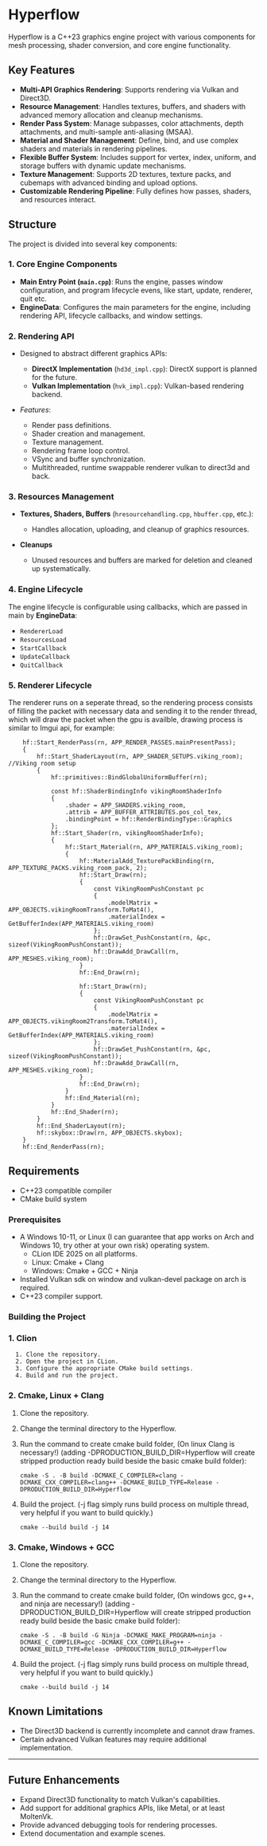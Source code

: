 # Hyperflow

Hyperflow is a C++23 graphics engine project with various components for mesh processing, shader conversion, and core engine functionality.

## Key Features

- **Multi-API Graphics Rendering**: Supports rendering via Vulkan and Direct3D.
- **Resource Management**: Handles textures, buffers, and shaders with advanced memory allocation and cleanup mechanisms.
- **Render Pass System**: Manage subpasses, color attachments, depth attachments, and multi-sample anti-aliasing (MSAA).
- **Material and Shader Management**: Define, bind, and use complex shaders and materials in rendering pipelines.
- **Flexible Buffer System**: Includes support for vertex, index, uniform, and storage buffers with dynamic update mechanisms.
- **Texture Management**: Supports 2D textures, texture packs, and cubemaps with advanced binding and upload options.
- **Customizable Rendering Pipeline**: Fully defines how passes, shaders, and resources interact.

## Structure

The project is divided into several key components:

### 1. **Core Engine Components**
- **Main Entry Point (`main.cpp`)**: Runs the engine, passes window configuration, and program lifecycle evens, like start, update, renderer, quit etc.
- **EngineData**: Configures the main parameters for the engine, including rendering API, lifecycle callbacks, and window settings.

### 2. **Rendering API**
- Designed to abstract different graphics APIs:
    - **DirectX Implementation** (`hd3d_impl.cpp`): DirectX support is planned for the future.
    - **Vulkan Implementation** (`hvk_impl.cpp`): Vulkan-based rendering backend.

- *Features*:
    - Render pass definitions.
    - Shader creation and management.
    - Texture management.
    - Rendering frame loop control.
    - VSync and buffer synchronization.
    - Multithreaded, runtime swappable renderer vulkan to direct3d and back.

### 3. **Resources Management**
- **Textures, Shaders, Buffers** (`hresourcehandling.cpp`, `hbuffer.cpp`, etc.):
    - Handles allocation, uploading, and cleanup of graphics resources.

- **Cleanups**
    - Unused resources and buffers are marked for deletion and cleaned up systematically.

### 4. **Engine Lifecycle**
The engine lifecycle is configurable using callbacks, which are passed in main by **EngineData**:
- `RendererLoad`
- `ResourcesLoad`
- `StartCallback`
- `UpdateCallback`
- `QuitCallback`

### 5. **Renderer Lifecycle**
The renderer runs on a seperate thread, so the rendering process consists of filling the packet with necessary data and sending it to the render thread, which will draw the packet when the gpu is availble, drawing process is similar to Imgui api, for example:

        hf::Start_RenderPass(rn, APP_RENDER_PASSES.mainPresentPass);
        {
            hf::Start_ShaderLayout(rn, APP_SHADER_SETUPS.viking_room); //Viking room setup
            {
                hf::primitives::BindGlobalUniformBuffer(rn);

                const hf::ShaderBindingInfo vikingRoomShaderInfo
                {
                    .shader = APP_SHADERS.viking_room,
                    .attrib = APP_BUFFER_ATTRIBUTES.pos_col_tex,
                    .bindingPoint = hf::RenderBindingType::Graphics
                };
                hf::Start_Shader(rn, vikingRoomShaderInfo);
                {
                    hf::Start_Material(rn, APP_MATERIALS.viking_room);
                    {
                        hf::MaterialAdd_TexturePackBinding(rn, APP_TEXTURE_PACKS.viking_room_pack, 2);
                        hf::Start_Draw(rn);
                        {
                            const VikingRoomPushConstant pc
                            {
                                .modelMatrix = APP_OBJECTS.vikingRoomTransform.ToMat4(),
                                .materialIndex = GetBufferIndex(APP_MATERIALS.viking_room)
                            };
                            hf::DrawSet_PushConstant(rn, &pc, sizeof(VikingRoomPushConstant));
                            hf::DrawAdd_DrawCall(rn, APP_MESHES.viking_room);
                        }
                        hf::End_Draw(rn);

                        hf::Start_Draw(rn);
                        {
                            const VikingRoomPushConstant pc
                            {
                                .modelMatrix = APP_OBJECTS.vikingRoom2Transform.ToMat4(),
                                .materialIndex = GetBufferIndex(APP_MATERIALS.viking_room)
                            };
                            hf::DrawSet_PushConstant(rn, &pc, sizeof(VikingRoomPushConstant));
                            hf::DrawAdd_DrawCall(rn, APP_MESHES.viking_room);
                        }
                        hf::End_Draw(rn);
                    }
                    hf::End_Material(rn);
                }
                hf::End_Shader(rn);
            }
            hf::End_ShaderLayout(rn);
            hf::skybox::Draw(rn, APP_OBJECTS.skybox);
        }
        hf::End_RenderPass(rn);

## Requirements

- C++23 compatible compiler
- CMake build system

### Prerequisites
- A Windows 10-11, or Linux (I can guarantee that app works on Arch and Windows 10, try other at your own risk) operating system.
  - CLion IDE 2025 on all platforms.
  - Linux: Cmake + Clang
  - Windows: Cmake + GCC + Ninja
- Installed Vulkan sdk on window and vulkan-devel package on arch is required.
- C++23 compiler support.

### Building the Project
### 1. Clion
      1. Clone the repository.
      2. Open the project in CLion.
      3. Configure the appropriate CMake build settings.
      4. Build and run the project.

### 2. Cmake, Linux + Clang
1. Clone the repository.
2. Change the terminal directory to the Hyperflow.
3. Run the command to create cmake build folder, 
   (On linux Clang is necessary!)
   (adding -DPRODUCTION_BUILD_DIR=Hyperflow will create stripped production ready build beside the basic cmake build folder):

       cmake -S . -B build -DCMAKE_C_COMPILER=clang -DCMAKE_CXX_COMPILER=clang++ -DCMAKE_BUILD_TYPE=Release -DPRODUCTION_BUILD_DIR=Hyperflow
      
4. Build the project. (-j flag simply runs build process on multiple thread, very helpful if you want to build quickly.)  
   
       cmake --build build -j 14

### 3. Cmake, Windows + GCC
1. Clone the repository.
2. Change the terminal directory to the Hyperflow.
3. Run the command to create cmake build folder,
   (On windows gcc, g++, and ninja are necessary!)
   (adding -DPRODUCTION_BUILD_DIR=Hyperflow will create stripped production ready build beside the basic cmake build folder):

       cmake -S . -B build -G Ninja -DCMAKE_MAKE_PROGRAM=ninja -DCMAKE_C_COMPILER=gcc -DCMAKE_CXX_COMPILER=g++ -DCMAKE_BUILD_TYPE=Release -DPRODUCTION_BUILD_DIR=Hyperflow

4. Build the project. (-j flag simply runs build process on multiple thread, very helpful if you want to build quickly.)

       cmake --build build -j 14

## Known Limitations
- The Direct3D backend is currently incomplete and cannot draw frames.
- Certain advanced Vulkan features may require additional implementation.

---

## Future Enhancements
- Expand Direct3D functionality to match Vulkan's capabilities.
- Add support for additional graphics APIs, like Metal, or at least MoltenVk.
- Provide advanced debugging tools for rendering processes.
- Extend documentation and example scenes.
